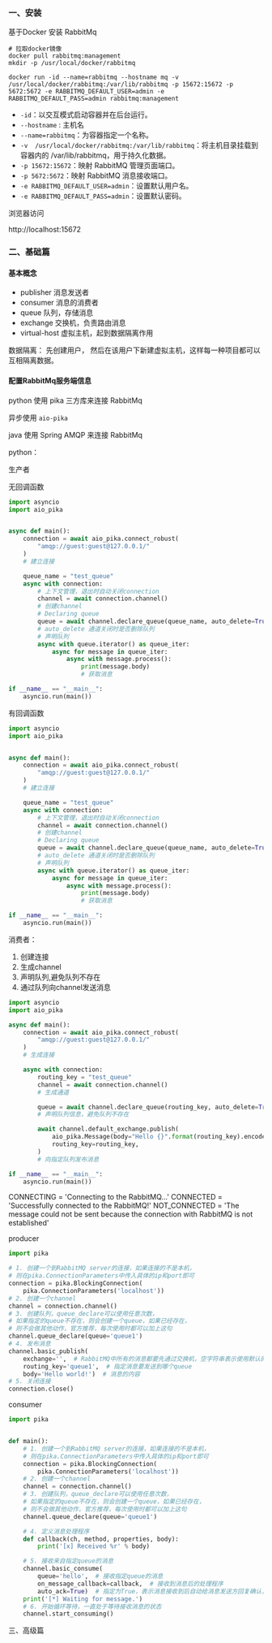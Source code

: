 ### 一、安装

基于Docker 安装 RabbitMq

```shell
# 拉取docker镜像
docker pull rabbitmq:management
mkdir -p /usr/local/docker/rabbitmq

docker run -id --name=rabbitmq --hostname mq -v /usr/local/docker/rabbitmq:/var/lib/rabbitmq -p 15672:15672 -p 5672:5672 -e RABBITMQ_DEFAULT_USER=admin -e RABBITMQ_DEFAULT_PASS=admin rabbitmq:management

```

- `-id`：以交互模式启动容器并在后台运行。
- `--hostname` : 主机名
- `--name=rabbitmq`：为容器指定一个名称。
- `-v  /usr/local/docker/rabbitmq:/var/lib/rabbitmq`：将主机目录挂载到容器内的 /var/lib/rabbitmq，用于持久化数据。
- `-p 15672:15672`：映射 RabbitMQ 管理页面端口。
- `-p 5672:5672`：映射 RabbitMQ 消息接收端口。
- `-e RABBITMQ_DEFAULT_USER=admin`：设置默认用户名。
- `-e RABBITMQ_DEFAULT_PASS=admin`：设置默认密码。

浏览器访问

http://localhost:15672



### 二、基础篇

#### 基本概念

- publisher 消息发送者
- consumer 消息的消费者
- queue 队列，存储消息
- exchange 交换机，负责路由消息
- virtual-host 虚拟主机，起到数据隔离作用

数据隔离： 先创建用户， 然后在该用户下新建虚拟主机，这样每一种项目都可以互相隔离数据。

#### 配置RabbitMq服务端信息

python 使用 pika 三方库来连接 RabbitMq

异步使用 `aio-pika`



java 使用 Spring AMQP 来连接 RabbitMq



python：



生产者

无回调函数

```python
import asyncio
import aio_pika


async def main():
    connection = await aio_pika.connect_robust(
        "amqp://guest:guest@127.0.0.1/"
    )
    # 建立连接

    queue_name = "test_queue"
    async with connection:
        # 上下文管理，退出时自动关闭connection
        channel = await connection.channel()
        # 创建channel
        # Declaring queue
        queue = await channel.declare_queue(queue_name, auto_delete=True)
        # auto_delete 通道关闭时是否删除队列
        # 声明队列
        async with queue.iterator() as queue_iter:
            async for message in queue_iter:
                async with message.process():
                    print(message.body)
                    # 获取消息

if __name__ == "__main__":
    asyncio.run(main())


```

有回调函数

```python
import asyncio
import aio_pika


async def main():
    connection = await aio_pika.connect_robust(
        "amqp://guest:guest@127.0.0.1/"
    )
    # 建立连接

    queue_name = "test_queue"
    async with connection:
        # 上下文管理，退出时自动关闭connection
        channel = await connection.channel()
        # 创建channel
        # Declaring queue
        queue = await channel.declare_queue(queue_name, auto_delete=True)
        # auto_delete 通道关闭时是否删除队列
        # 声明队列
        async with queue.iterator() as queue_iter:
            async for message in queue_iter:
                async with message.process():
                    print(message.body)
                    # 获取消息

if __name__ == "__main__":
    asyncio.run(main())


```



消费者：

1. 创建连接
2. 生成channel
3. 声明队列,避免队列不存在
4. 通过队列向channel发送消息

```python
import asyncio
import aio_pika

async def main():
    connection = await aio_pika.connect_robust(
        "amqp://guest:guest@127.0.0.1/"
    )
    # 生成连接

    async with connection:
        routing_key = "test_queue"
        channel = await connection.channel()
        # 生成通道

        queue = await channel.declare_queue(routing_key, auto_delete=True)
        # 声明队列信息，避免队列不存在

        await channel.default_exchange.publish(
            aio_pika.Message(body="Hello {}".format(routing_key).encode()),
            routing_key=routing_key,
        )
        # 向指定队列发布消息

if __name__ == "__main__":
    asyncio.run(main())


```



CONNECTING = 'Connecting to the RabbitMQ...'
CONNECTED = 'Successfully connected to the RabbitMQ!'
NOT_CONNECTED = 'The message could not be sent because the connection with RabbitMQ is not established'



producer

```python
import pika

# 1. 创建一个到RabbitMQ server的连接，如果连接的不是本机，
# 则在pika.ConnectionParameters中传入具体的ip和port即可
connection = pika.BlockingConnection(
    pika.ConnectionParameters('localhost'))
# 2. 创建一个channel
channel = connection.channel()
# 3. 创建队列，queue_declare可以使用任意次数，
# 如果指定的queue不存在，则会创建一个queue，如果已经存在，
# 则不会做其他动作，官方推荐，每次使用时都可以加上这句
channel.queue_declare(queue='queue1')
# 4. 发布消息
channel.basic_publish(
    exchange='',  # RabbitMQ中所有的消息都要先通过交换机，空字符串表示使用默认的交换机
    routing_key='queue1',  # 指定消息要发送到哪个queue
    body='Hello world!')  # 消息的内容
# 5. 关闭连接
connection.close()

```

consumer

```python
import pika


def main():
    # 1. 创建一个到RabbitMQ server的连接，如果连接的不是本机，
    # 则在pika.ConnectionParameters中传入具体的ip和port即可
    connection = pika.BlockingConnection(
        pika.ConnectionParameters('localhost'))
    # 2. 创建一个channel
    channel = connection.channel()
    # 3. 创建队列，queue_declare可以使用任意次数，
    # 如果指定的queue不存在，则会创建一个queue，如果已经存在，
    # 则不会做其他动作，官方推荐，每次使用时都可以加上这句
    channel.queue_declare(queue='queue1')

    # 4. 定义消息处理程序
    def callback(ch, method, properties, body):
        print('[x] Received %r' % body)

    # 5. 接收来自指定queue的消息
    channel.basic_consume(
        queue='hello',  # 接收指定queue的消息
        on_message_callback=callback,  # 接收到消息后的处理程序
        auto_ack=True)  # 指定为True，表示消息接收到后自动给消息发送方回复确认，已收到消息
    print('[*] Waiting for message.')
    # 6. 开始循环等待，一直处于等待接收消息的状态
    channel.start_consuming()
```



三、高级篇